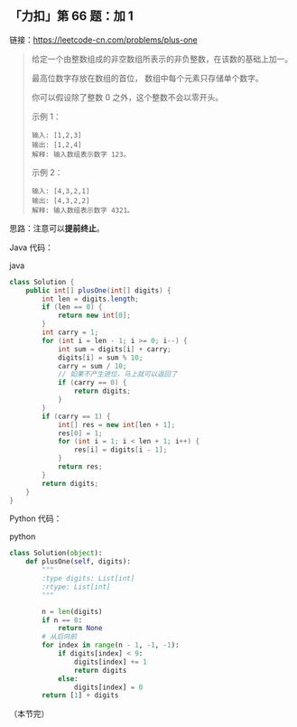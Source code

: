 ## 「力扣」第 66 题：加 1

链接：https://leetcode-cn.com/problems/plus-one

> 给定一个由整数组成的非空数组所表示的非负整数，在该数的基础上加一。
>
> 最高位数字存放在数组的首位， 数组中每个元素只存储单个数字。
>
> 你可以假设除了整数 0 之外，这个整数不会以零开头。
>
> 示例 1：
>
> ```
> 输入: [1,2,3]
> 输出: [1,2,4]
> 解释: 输入数组表示数字 123。
> ```
>
> 示例 2：
>
> ```
> 输入: [4,3,2,1]
> 输出: [4,3,2,2]
> 解释: 输入数组表示数字 4321。
> ```

思路：注意可以**提前终止**。

Java 代码：

java

```java
class Solution {
    public int[] plusOne(int[] digits) {
        int len = digits.length;
        if (len == 0) {
            return new int[0];
        }
        int carry = 1;
        for (int i = len - 1; i >= 0; i--) {
            int sum = digits[i] + carry;
            digits[i] = sum % 10;
            carry = sum / 10;
            // 如果不产生进位，马上就可以返回了
            if (carry == 0) {
                return digits;
            }
        }
        if (carry == 1) {
            int[] res = new int[len + 1];
            res[0] = 1;
            for (int i = 1; i < len + 1; i++) {
                res[i] = digits[i - 1];
            }
            return res;
        }
        return digits;
    }
}
```

Python 代码：

python

```python
class Solution(object):
    def plusOne(self, digits):
        """
        :type digits: List[int]
        :rtype: List[int]
        """

        n = len(digits)
        if n == 0:
            return None
        # 从后向前
        for index in range(n - 1, -1, -1):
            if digits[index] < 9:
                digits[index] += 1
                return digits
            else:
                digits[index] = 0
        return [1] + digits
```

（本节完）
